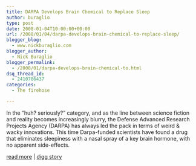 ```yaml
---
title: DARPA Develops Brain Chemical to Replace Sleep
author: buraglio
type: post
date: 2008-01-04T10:00:00+00:00
url: /2008/01/04/darpa-develops-brain-chemical-to-replace-sleep/
blogger_blog:
  - www.nickburaglio.com
blogger_author:
  - Nick Buraglio
blogger_permalink:
  - /2008/01/darpa-develops-brain-chemical-to.html
dsq_thread_id:
  - 2410786437
categories:
  - The firehose

---
```

In the &#8220;huh? seriously?&#8221; category, and as the line between science fiction and reality becomes increasingly blurry, the Defense Advanced Research Projects Agency (DARPA) has always led the pack in terms of weird & wacky innovations. This time Darpa-funded scientists have found a drug that eliminates sleepiness with a nasal spray of a key brain hormone, with no apparent side-effects.

[read more][1] | [digg story][2]

 [1]: http://www.dailygalaxy.com/my_weblog/2008/01/darpa-develops.html
 [2]: http://digg.com/general_sciences/DARPA_Develops_Brain_Chemical_to_Replace_Sleep